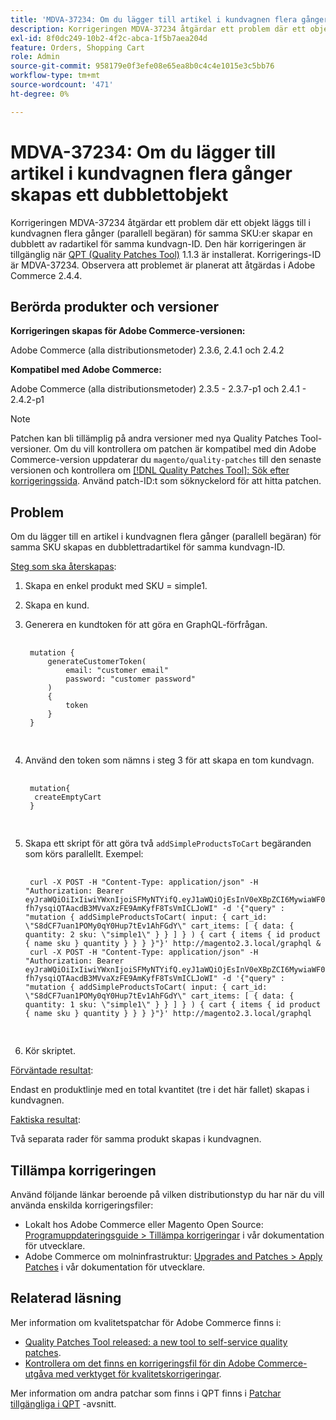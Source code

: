 ```yaml
---
title: 'MDVA-37234: Om du lägger till artikel i kundvagnen flera gånger skapas ett dubblettobjekt'
description: Korrigeringen MDVA-37234 åtgärdar ett problem där ett objekt läggs till i kundvagnen flera gånger (parallell begäran) för samma SKU:er skapar en dubblett av radartikel för samma kundvagn-ID. Den här korrigeringen är tillgänglig när [QPT-verktyget (Quality Patches Tool)](https://devdocs.magento.com/guides/v2.4/comp-mgr/patching.html#mqp) 1.1.3 är installerat. Korrigerings-ID är MDVA-37234. Observera att problemet är planerat att åtgärdas i Adobe Commerce 2.4.4.
exl-id: 8f0dc249-10b2-4f2c-abca-1f5b7aea204d
feature: Orders, Shopping Cart
role: Admin
source-git-commit: 958179e0f3efe08e65ea8b0c4c4e1015e3c5bb76
workflow-type: tm+mt
source-wordcount: '471'
ht-degree: 0%

---
```


# MDVA-37234: Om du lägger till artikel i kundvagnen flera gånger skapas ett dubblettobjekt

Korrigeringen MDVA-37234 åtgärdar ett problem där ett objekt läggs till i kundvagnen flera gånger (parallell begäran) för samma SKU:er skapar en dubblett av radartikel för samma kundvagn-ID. Den här korrigeringen är tillgänglig när [QPT (Quality Patches Tool)](https://devdocs.magento.com/guides/v2.4/comp-mgr/patching.html#mqp) 1.1.3 är installerat. Korrigerings-ID är MDVA-37234. Observera att problemet är planerat att åtgärdas i Adobe Commerce 2.4.4.

## Berörda produkter och versioner

**Korrigeringen skapas för Adobe Commerce-versionen:**

Adobe Commerce (alla distributionsmetoder) 2.3.6, 2.4.1 och 2.4.2

**Kompatibel med Adobe Commerce:**

Adobe Commerce (alla distributionsmetoder) 2.3.5 - 2.3.7-p1 och 2.4.1 - 2.4.2-p1

>[!NOTE]
>
>Patchen kan bli tillämplig på andra versioner med nya Quality Patches Tool-versioner. Om du vill kontrollera om patchen är kompatibel med din Adobe Commerce-version uppdaterar du `magento/quality-patches` till den senaste versionen och kontrollera om [[!DNL Quality Patches Tool]: Sök efter korrigeringssida](https://devdocs.magento.com/quality-patches/tool.html#patch-grid). Använd patch-ID:t som söknyckelord för att hitta patchen.

## Problem

Om du lägger till en artikel i kundvagnen flera gånger (parallell begäran) för samma SKU skapas en dubblettradartikel för samma kundvagn-ID.

<u>Steg som ska återskapas</u>:

1. Skapa en enkel produkt med SKU = simple1.
1. Skapa en kund.
1. Generera en kundtoken för att göra en GraphQL-förfrågan.

   <pre>
    <code class="language-graphql">
    mutation {
        generateCustomerToken(
            email: "customer email"
            password: "customer password"
        )
        {
            token
        }
    }
    </code>
    </pre>

1. Använd den token som nämns i steg 3 för att skapa en tom kundvagn.

   <pre>
    <code class="language-graphql">
    mutation{
     createEmptyCart
    }
    </code>
    </pre>

1. Skapa ett skript för att göra två `addSimpleProductsToCart` begäranden som körs parallellt. Exempel:

   <pre>
    <code class="language-#!/bin/bash">
    curl -X POST -H "Content-Type: application/json" -H "Authorization: Bearer eyJraWQiOiIxIiwiYWxnIjoiSFMyNTYifQ.eyJ1aWQiOjEsInV0eXBpZCI6MywiaWF0IjoxNjIzOTUyNjcwLCJleHAiOjE2MjM5NTYyNzB9.-fh7ysqiQTAacdB3MVvaXzFE9AmKyfF8TsVmICLJoWI" -d '{"query" : "mutation { addSimpleProductsToCart( input: { cart_id: \"S8dCF7uan1POMy0qY0Hup7tEv1AhFGdY\" cart_items: [ { data: { quantity: 2 sku: \"simple1\" } } ] } ) { cart { items { id product { name sku } quantity } } } }"}' http://magento2.3.local/graphql &
    curl -X POST -H "Content-Type: application/json" -H "Authorization: Bearer eyJraWQiOiIxIiwiYWxnIjoiSFMyNTYifQ.eyJ1aWQiOjEsInV0eXBpZCI6MywiaWF0IjoxNjIzOTUyNjcwLCJleHAiOjE2MjM5NTYyNzB9.-fh7ysqiQTAacdB3MVvaXzFE9AmKyfF8TsVmICLJoWI" -d '{"query" : "mutation { addSimpleProductsToCart( input: { cart_id: \"S8dCF7uan1POMy0qY0Hup7tEv1AhFGdY\" cart_items: [ { data: { quantity: 1 sku: \"simple1\" } } ] } ) { cart { items { id product { name sku } quantity } } } }"}' http://magento2.3.local/graphql
    </code>
    </pre>

1. Kör skriptet.

<u>Förväntade resultat</u>:

Endast en produktlinje med en total kvantitet (tre i det här fallet) skapas i kundvagnen.

<u>Faktiska resultat</u>:

Två separata rader för samma produkt skapas i kundvagnen.

## Tillämpa korrigeringen

Använd följande länkar beroende på vilken distributionstyp du har när du vill använda enskilda korrigeringsfiler:

* Lokalt hos Adobe Commerce eller Magento Open Source: [Programuppdateringsguide > Tillämpa korrigeringar](https://devdocs.magento.com/guides/v2.4/comp-mgr/patching/mqp.html) i vår dokumentation för utvecklare.
* Adobe Commerce om molninfrastruktur: [Upgrades and Patches > Apply Patches](https://devdocs.magento.com/cloud/project/project-patch.html) i vår dokumentation för utvecklare.

## Relaterad läsning

Mer information om kvalitetspatchar för Adobe Commerce finns i:

* [Quality Patches Tool released: a new tool to self-service quality patches](/help/announcements/adobe-commerce-announcements/magento-quality-patches-released-new-tool-to-self-serve-quality-patches.md).
* [Kontrollera om det finns en korrigeringsfil för din Adobe Commerce-utgåva med verktyget för kvalitetskorrigeringar](/help/support-tools/patches-available-in-qpt-tool/check-patch-for-magento-issue-with-magento-quality-patches.md).

Mer information om andra patchar som finns i QPT finns i [Patchar tillgängliga i QPT](https://support.magento.com/hc/en-us/sections/360010506631-Patches-available-in-QPT-tool-) -avsnitt.
